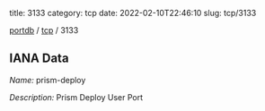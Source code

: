 title: 3133
category: tcp
date: 2022-02-10T22:46:10
slug: tcp/3133

[portdb](/) / [tcp](/category/tcp.html) / 3133


## IANA Data

_Name:_ prism-deploy

_Description:_ Prism Deploy User Port

